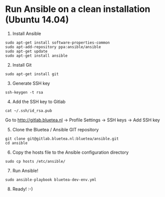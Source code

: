 Run Ansible on a clean installation (Ubuntu 14.04)
==================================================

1. Install Ansible

```
sudo apt-get install software-properties-common
sudo apt-add-repository ppa:ansible/ansible
sudo apt-get update
sudo apt-get install ansible
```

2. Install Git

```
sudo apt-get install git
```

3. Generate SSH key

```
ssh-keygen -t rsa
```

4. Add the SSH key to Gitlab

```
cat ~/.ssh/id_rsa.pub
```

Go to http://gitlab.bluetea.nl -> Profile Settings -> SSH keys -> Add SSH key

5. Clone the Bluetea / Ansible GIT repository

```
git clone git@gitlab.bluetea.nl:bluetea/ansible.git
cd ansible
```

6. Copy the hosts file to the Ansible configuration directory

```
sudo cp hosts /etc/ansible/
```

7. Run Ansible!

```
sudo ansible-playbook bluetea-dev-env.yml
```

8. Ready! :-)
